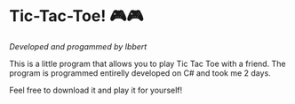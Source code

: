 # Tic-Tac-Toe! 🎮🎮
*Developed and progammed by Ibbert*  

This is a little program that allows you to play Tic Tac Toe with a friend. 
The program is programmed entirelly developed on C# and took me 2 days.

Feel free to download it and play it for yourself!
